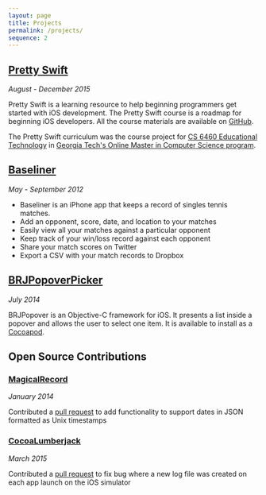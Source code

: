 ```yaml
---
layout: page
title: Projects
permalink: /projects/
sequence: 2
---
```


## [Pretty Swift](https://itunes.apple.com/us/app/baseliner/id554343726?mt=8)
*August - December 2015*

Pretty Swift is a learning resource to help beginning programmers get started with iOS development. The Pretty Swift course is a roadmap for beginning iOS developers. All the course materials are available on [GitHub](https://github.com/prettyswift).

The Pretty Swift curriculum was the course project for [CS 6460 Educational Technology](https://www.udacity.com/wiki/ud915) in [Georgia Tech's Online Master in Computer Science program](http://www.omscs.gatech.edu/).

## [Baseliner](https://itunes.apple.com/us/app/baseliner/id554343726?mt=8)
*May - September 2012*

- Baseliner is an iPhone app that keeps a record of singles tennis matches.
- Add an opponent, score, date, and location to your matches
- Easily view all your matches against a particular opponent
- Keep track of your win/loss record against each opponent
- Share your match scores on Twitter
- Export a CSV with your match records to Dropbox

## [BRJPopoverPicker](https://github.com/benrobjoh/BRJPopoverPicker)
*July 2014*

BRJPopover is an Objective-C framework for iOS. It presents a list inside a popover and allows the user to select one item. It is available to install as a [Cocoapod](http://cocoapods.org).

## Open Source Contributions

### [MagicalRecord](https://github.com/magicalpanda/MagicalRecord)
*January 2014*

Contributed a [pull request](https://github.com/magicalpanda/MagicalRecord/pull/627) to add functionality to support dates in JSON formatted as Unix timestamps

### [CocoaLumberjack](https://github.com/CocoaLumberjack/CocoaLumberjack)
*March 2015*

Contributed a [pull request](https://github.com/CocoaLumberjack/CocoaLumberjack/pull/464) to fix bug where a new log file was created on each app launch on the iOS simulator